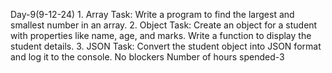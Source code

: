 Day-9(9-12-24)
    1. Array Task: Write a program to find the largest and smallest number in an array.
    2. Object Task: Create an object for a student with properties like name, age, and marks. Write a function to display the student details.
    3. JSON Task: Convert the student object into JSON format and log it to the console.
    No blockers
    Number of hours spended-3